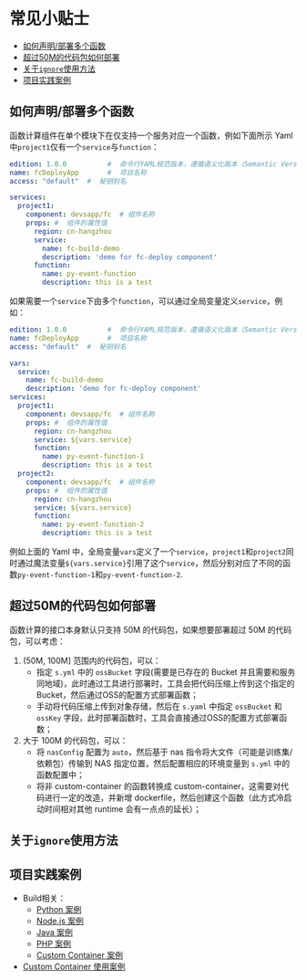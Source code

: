 # 常见小贴士

- [如何声明/部署多个函数](#如何声明部署多个函数)
- [超过50M的代码包如何部署](#超过50M的代码包如何部署)
- [关于`ignore`使用方法](#关于ignore使用方法)
- [项目实践案例](#项目实践案例)

## 如何声明/部署多个函数

函数计算组件在单个模块下在仅支持一个服务对应一个函数，例如下面所示 Yaml 中`project1`仅有一个`service`与`function`：
```yaml
edition: 1.0.0          #  命令行YAML规范版本，遵循语义化版本（Semantic Versioning）规范
name: fcDeployApp       #  项目名称
access: "default"  #  秘钥别名

services:
  project1:
    component: devsapp/fc  # 组件名称
    props: #  组件的属性值
      region: cn-hangzhou
      service:
        name: fc-build-demo
        description: 'demo for fc-deploy component'
      function:
        name: py-event-function
        description: this is a test
```

如果需要一个`service`下由多个`function`，可以通过全局变量定义`service`，例如：

```yaml
edition: 1.0.0          #  命令行YAML规范版本，遵循语义化版本（Semantic Versioning）规范
name: fcDeployApp       #  项目名称
access: "default"  #  秘钥别名

vars:
  service:
    name: fc-build-demo
    description: 'demo for fc-deploy component'
services:
  project1:
    component: devsapp/fc  # 组件名称
    props: #  组件的属性值
      region: cn-hangzhou
      service: ${vars.service}
      function:
        name: py-event-function-1
        description: this is a test
  project2:
    component: devsapp/fc  # 组件名称
    props: #  组件的属性值
      region: cn-hangzhou
      service: ${vars.service}
      function:
        name: py-event-function-2
        description: this is a test
```

例如上面的 Yaml 中，全局变量`vars`定义了一个`service`，`project1`和`project2`同时通过魔法变量`${vars.service}`引用了这个`service`，然后分别对应了不同的函数`py-event-function-1`和`py-event-function-2`.


## 超过50M的代码包如何部署

函数计算的接口本身默认只支持 50M 的代码包，如果想要部署超过 50M 的代码包，可以考虑：
1. (50M, 100M] 范围内的代码包，可以：
    - 指定 `s.yml` 中的 `ossBucket` 字段(需要是已存在的 Bucket 并且需要和服务同地域)，此时通过工具进行部署时，工具会把代码压缩上传到这个指定的 Bucket，然后通过OSS的配置方式部署函数；
    - 手动将代码压缩上传到对象存储，然后在 `s.yaml` 中指定 `ossBucket` 和 `ossKey` 字段，此时部署函数时，工具会直接通过OSS的配置方式部署函数；
2. 大于 100M 的代码包，可以：
    - 将 `nasConfig` 配置为 `auto`，然后基于 nas 指令将大文件（可能是训练集/依赖包）传输到 NAS 指定位置，然后配置相应的环境变量到 `s.yml` 中的函数配置中；
    - 将非 custom-container 的函数转换成 custom-container，这需要对代码进行一定的改造，并新增 dockerfile，然后创建这个函数（此方式冷启动时间相对其他 runtime 会有一点点的延长）；

## 关于`ignore`使用方法


## 项目实践案例

- Build相关：
    - [Python 案例](./../examples/build/python)
    - [Node.js 案例](./../examples/build/nodejs)
    - [Java 案例](./../examples/build/java)
    - [PHP 案例](./../examples/build/php)
    - [Custom Container 案例](./../examples/build/custom-container)
- [Custom Container 使用案例](./../examples/custom-container-function)
